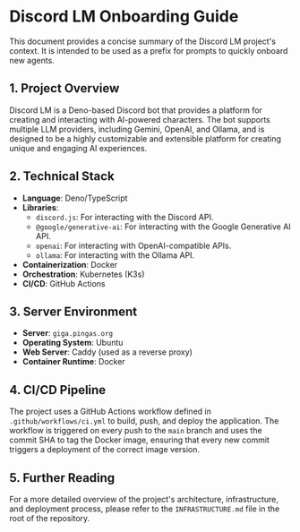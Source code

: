 # Discord LM Onboarding Guide

This document provides a concise summary of the Discord LM project's context. It is intended to be used as a prefix for prompts to quickly onboard new agents.

## 1. Project Overview

Discord LM is a Deno-based Discord bot that provides a platform for creating and interacting with AI-powered characters. The bot supports multiple LLM providers, including Gemini, OpenAI, and Ollama, and is designed to be a highly customizable and extensible platform for creating unique and engaging AI experiences.

## 2. Technical Stack

*   **Language**: Deno/TypeScript
*   **Libraries**:
    *   `discord.js`: For interacting with the Discord API.
    *   `@google/generative-ai`: For interacting with the Google Generative AI API.
    *   `openai`: For interacting with OpenAI-compatible APIs.
    *   `ollama`: For interacting with the Ollama API.
*   **Containerization**: Docker
*   **Orchestration**: Kubernetes (K3s)
*   **CI/CD**: GitHub Actions

## 3. Server Environment

*   **Server**: `giga.pingas.org`
*   **Operating System**: Ubuntu
*   **Web Server**: Caddy (used as a reverse proxy)
*   **Container Runtime**: Docker

## 4. CI/CD Pipeline

The project uses a GitHub Actions workflow defined in `.github/workflows/ci.yml` to build, push, and deploy the application. The workflow is triggered on every push to the `main` branch and uses the commit SHA to tag the Docker image, ensuring that every new commit triggers a deployment of the correct image version.

## 5. Further Reading

For a more detailed overview of the project's architecture, infrastructure, and deployment process, please refer to the `INFRASTRUCTURE.md` file in the root of the repository.